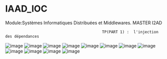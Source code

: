 # IAAD_IOC

   Module:Systèmes Informatiques Distribuées et Middlewares.                                                                         MASTER I2AD
                                                                                                                 
                                                                                                                                    
                                               TP(PART 1) :  l'injection des dépendances   



![image](https://user-images.githubusercontent.com/97621443/162342474-98e9fdf9-38c1-48a4-9cff-c9602dfebbf7.png)
![image](https://user-images.githubusercontent.com/97621443/162342666-c29d31f7-4e1c-4535-a5fe-f4f2d3f6e85d.png)
![image](https://user-images.githubusercontent.com/97621443/162342726-68ef5c1d-cc8f-4238-8296-01b801afc3ce.png)
![image](https://user-images.githubusercontent.com/97621443/162342755-c6514bba-dbed-4da0-8079-ec4867874d96.png)
![image](https://user-images.githubusercontent.com/97621443/162342786-7e04b068-1c4f-4e07-9db6-6fe978c40fa6.png)
![image](https://user-images.githubusercontent.com/97621443/162342815-729aa793-c52c-4f05-b1c7-9888ce6c7484.png)
![image](https://user-images.githubusercontent.com/97621443/162342997-99008453-99dd-46c4-9454-bb88178965c0.png)
![image](https://user-images.githubusercontent.com/97621443/162343055-91f0d101-1212-4492-8755-ae69822d9349.png)
![image](https://user-images.githubusercontent.com/97621443/162343082-8faf3ec1-e40a-41f3-840c-0a27b4a90fc9.png)
![image](https://user-images.githubusercontent.com/97621443/162343770-d64b156c-6d1f-4950-a910-74ee7ae74b53.png)
![image](https://user-images.githubusercontent.com/97621443/162343856-b363be4d-96a4-446e-a28a-d0e7287ea1d8.png)
![image](https://user-images.githubusercontent.com/97621443/162344013-38bedb75-0c67-4cc8-9e5e-6508ec02f250.png)




